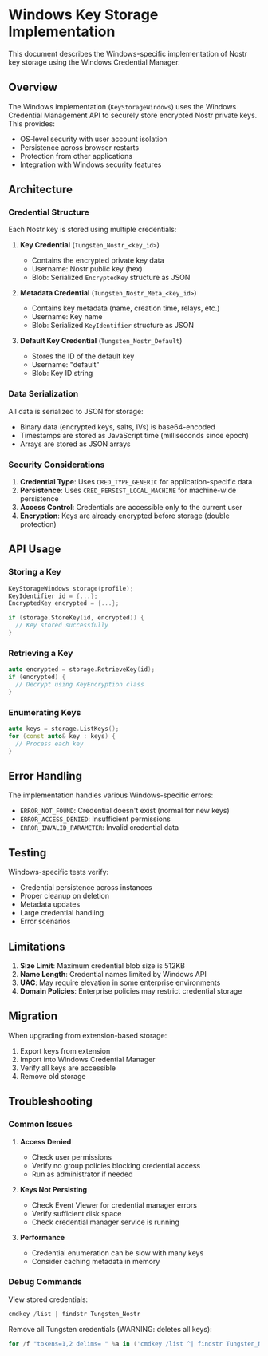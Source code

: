 # Windows Key Storage Implementation

This document describes the Windows-specific implementation of Nostr key storage using the Windows Credential Manager.

## Overview

The Windows implementation (`KeyStorageWindows`) uses the Windows Credential Management API to securely store encrypted Nostr private keys. This provides:

- OS-level security with user account isolation
- Persistence across browser restarts
- Protection from other applications
- Integration with Windows security features

## Architecture

### Credential Structure

Each Nostr key is stored using multiple credentials:

1. **Key Credential** (`Tungsten_Nostr_<key_id>`)
   - Contains the encrypted private key data
   - Username: Nostr public key (hex)
   - Blob: Serialized `EncryptedKey` structure as JSON

2. **Metadata Credential** (`Tungsten_Nostr_Meta_<key_id>`)
   - Contains key metadata (name, creation time, relays, etc.)
   - Username: Key name
   - Blob: Serialized `KeyIdentifier` structure as JSON

3. **Default Key Credential** (`Tungsten_Nostr_Default`)
   - Stores the ID of the default key
   - Username: "default"
   - Blob: Key ID string

### Data Serialization

All data is serialized to JSON for storage:
- Binary data (encrypted keys, salts, IVs) is base64-encoded
- Timestamps are stored as JavaScript time (milliseconds since epoch)
- Arrays are stored as JSON arrays

### Security Considerations

1. **Credential Type**: Uses `CRED_TYPE_GENERIC` for application-specific data
2. **Persistence**: Uses `CRED_PERSIST_LOCAL_MACHINE` for machine-wide persistence
3. **Access Control**: Credentials are accessible only to the current user
4. **Encryption**: Keys are already encrypted before storage (double protection)

## API Usage

### Storing a Key

```cpp
KeyStorageWindows storage(profile);
KeyIdentifier id = {...};
EncryptedKey encrypted = {...};

if (storage.StoreKey(id, encrypted)) {
  // Key stored successfully
}
```

### Retrieving a Key

```cpp
auto encrypted = storage.RetrieveKey(id);
if (encrypted) {
  // Decrypt using KeyEncryption class
}
```

### Enumerating Keys

```cpp
auto keys = storage.ListKeys();
for (const auto& key : keys) {
  // Process each key
}
```

## Error Handling

The implementation handles various Windows-specific errors:

- `ERROR_NOT_FOUND`: Credential doesn't exist (normal for new keys)
- `ERROR_ACCESS_DENIED`: Insufficient permissions
- `ERROR_INVALID_PARAMETER`: Invalid credential data

## Testing

Windows-specific tests verify:
- Credential persistence across instances
- Proper cleanup on deletion
- Metadata updates
- Large credential handling
- Error scenarios

## Limitations

1. **Size Limit**: Maximum credential blob size is 512KB
2. **Name Length**: Credential names limited by Windows API
3. **UAC**: May require elevation in some enterprise environments
4. **Domain Policies**: Enterprise policies may restrict credential storage

## Migration

When upgrading from extension-based storage:
1. Export keys from extension
2. Import into Windows Credential Manager
3. Verify all keys are accessible
4. Remove old storage

## Troubleshooting

### Common Issues

1. **Access Denied**
   - Check user permissions
   - Verify no group policies blocking credential access
   - Run as administrator if needed

2. **Keys Not Persisting**
   - Check Event Viewer for credential manager errors
   - Verify sufficient disk space
   - Check credential manager service is running

3. **Performance**
   - Credential enumeration can be slow with many keys
   - Consider caching metadata in memory

### Debug Commands

View stored credentials:
```powershell
cmdkey /list | findstr Tungsten_Nostr
```

Remove all Tungsten credentials (WARNING: deletes all keys):
```powershell
for /f "tokens=1,2 delims= " %a in ('cmdkey /list ^| findstr Tungsten_Nostr') do cmdkey /delete:%b
```